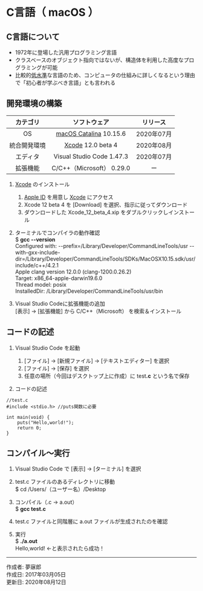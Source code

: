# C言語（ macOS ）

## C言語について

* 1972年に登場した汎用プログラミング言語
* クラスベースのオブジェクト指向ではないが、構造体を利用した高度なプログラミングが可能
* 比較的[低水準](http://bit.ly/2meoB4s)な言語のため、コンピュータの仕組みに詳しくなるという理由で「初心者が学ぶべき言語」とも言われる

## 開発環境の構築

|カテゴリ|ソフトウェア|リリース|
|:--:|:--:|:--:|
|OS|[macOS Catalina](https://ja.wikipedia.org/wiki/MacOS_Catalina) 10.15.6|2020年07月|
|統合開発環境|[Xcode](https://developer.apple.com/download/) 12.0 beta 4|2020年08月|
|エディタ|Visual Studio Code 1.47.3|2020年07月|
|拡張機能|C/C++（Microsoft） 0.29.0|ー|

1. [Xcode](https://ja.wikipedia.org/wiki/Xcode) のインストール  
    1. [Apple ID](https://appleid.apple.com/#!&page=signin) を用意し [Xcode](https://developer.apple.com/download/) にアクセス
    1. Xcode 12 beta 4 を [Download] を選択、指示に従ってダウンロード
    1. ダウンロードした Xcode_12_beta_4.xip をダブルクリックしインストール

1. ターミナルでコンパイラの動作確認  
    $ <b>gcc --version</b>  
    Configured with: --prefix=/Library/Developer/CommandLineTools/usr   --with-gxx-include-dir=/Library/Developer/CommandLineTools/SDKs/MacOSX10.15.sdk/usr/   include/c++/4.2.1  
    Apple clang version 12.0.0 (clang-1200.0.26.2)  
    Target: x86_64-apple-darwin19.6.0  
    Thread model: posix  
    InstalledDir: /Library/Developer/CommandLineTools/usr/bin  

1. Visual Studio Codeに拡張機能の追加  
    [表示] → [拡張機能] から C/C++（Microsoft） を検索＆インストール

## コードの記述

1. Visual Studio Code を起動
    1. [ファイル] → [新規ファイル] → [テキストエディター] を選択
    1. [ファイル] → [保存] を選択
    1. 任意の場所（今回はデスクトップ上に作成）に test<b>.c</b> という名で保存

1. コードの記述
```
//test.c
#include <stdio.h> //puts関数に必要

int main(void) {
    puts("Hello,world!");
    return 0;
}
```

## コンパイル〜実行

1. Visual Studio Code で [表示] → [ターミナル] を選択

1. test.c ファイルのあるディレクトリに移動  
$ cd /Users/（ユーザー名）/Desktop

1. コンパイル（.c → a.out）  
$ <b>gcc test.c</b>

1. test.c ファイルと同階層に a.out ファイルが生成されたのを確認

1. 実行  
$ <b>./a.out</b>  
Hello,world! ←と表示されたら成功！

***
作成者: 夢寐郎  
作成日: 2017年03月05日  
更新日: 2020年08月12日